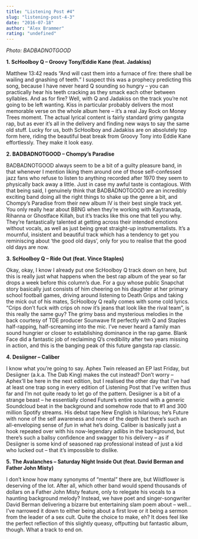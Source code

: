 ```yaml
---
title: "Listening Post #4"
slug: "listening-post-4-3"
date: "2016-07-18"
author: "Alex Brammer"
rating: "undefined"
---
```


_Photo: BADBADNOTGOOD_

**1. ScHoolboy Q – Groovy Tony/Eddie Kane (feat. Jadakiss)**

Matthew 13:42 reads “And will cast them into a furnace of fire: there shall be wailing and gnashing of teeth.” I suspect this was a prophecy predicting this song, because I have never heard Q sounding so hungry – you can practically hear his teeth cracking as they smack each other between syllables. And as for fire? Well, with Q and Jadakiss on the track you’re not going to be left wanting. Kiss in particular probably delivers the most memorable verse on the whole album here – it’s a real Jay Rock on Money Trees moment. The actual lyrical content is fairly standard grimy gangsta rap, but as ever it’s all in the delivery and finding new ways to say the same old stuff. Lucky for us, both ScHoolboy and Jadakiss are on absolutely top form here, riding the beautiful beat break from Groovy Tony into Eddie Kane effortlessly. They make it look easy.

**2. BADBADNOTGOOD – Chompy’s Paradise**

BADBADNOTGOOD always seem to be a bit of a guilty pleasure band, in that whenever I mention liking them around one of those self-confessed jazz fans who refuse to listen to anything recorded after 1970 they seem to physically back away a little. Just in case my awful taste is contagious. With that being said, I genuinely think that BADBADNOTGOOD are an incredibly exciting band doing all the right things to shake up the genre a bit, and Chompy’s Paradise from their new album IV is their best single track yet. You only really hear about BBNG when they’re working with Kaytranada, Rihanna or Ghostface Killah, but it’s tracks like this one that tell you why. They’re fantastically talented at getting across their intended emotions without vocals, as well as just being great straight-up instrumentalists. It’s a mournful, insistent and beautiful track which has a tendency to get you reminiscing about ‘the good old days’, only for you to realise that the good old days are now.

**3. ScHoolboy Q – Ride Out (feat. Vince Staples)**

Okay, okay, I know I already put one ScHoolboy Q track down on here, but this is really just what happens when the best rap album of the year so far drops a week before this column’s due. For a guy whose public Snapchat story basically just consists of him cheering on his daughter at her primary school football games, driving around listening to Death Grips and taking the mick out of his mates, ScHoolboy Q really comes with some cold lyrics. “Crips don’t fuck with crips oh now it’s jeans that look like the rival team”, is this really the same guy? The grimy bass and mysterious melodies in the back courtesy of TDE producer Sounwave fit perfectly with Q and Staples half-rapping, half-screaming into the mic. I’ve never heard a family man sound hungrier or closer to establishing dominance in the rap game. Blank Face did a fantastic job of reclaiming Q’s credibility after two years missing in action, and this is the banging peak of this future gangsta rap classic.

**4. Desiigner – Caliber**

I know what you’re going to say. Aphex Twin released an EP last Friday, but Desiigner (a.k.a. The Dab King) makes the cut instead? Don’t worry – Aphex’ll be here in the next edition, but I realised the other day that I’ve had at least one trap song in every edition of Listening Post that I’ve written thus far and I’m not quite ready to let go of the pattern. Desiigner is a bit of a strange beast – he essentially cloned Future’s entire sound with a generic Soundcloud beat in the background and somehow rode that to #1 and 300 million Spotify streams. His debut tape New English is hilarious; he’s Future with none of the self awareness and none of the depth but there’s such an all-enveloping sense of _fun_ in what he’s doing. Caliber is basically just a hook repeated over with his now-legendary adlibs in the background, but there’s such a ballsy confidence and swagger to his delivery – as if Desiigner is some kind of seasoned rap professional instead of just a kid who lucked out – that it’s impossible to dislike.

**5. The Avalanches – Saturday Night Inside Out (feat. David Berman and Father John Misty)**

I don’t know how many synonyms of “mental” there are, but Wildflower is deserving of the lot. After all, which other band would spend thousands of dollars on a Father John Misty feature, only to relegate his vocals to a haunting background melody? Instead, we have poet and singer-songwriter David Berman delivering a bizarre but entertaining slam poem about – well… I’ve narrowed it down to either being about a first love or it being a sermon from the leader of a sex cult. Quite the choice to make, eh? It does feel like the perfect reflection of this slightly queasy, offputting but fantastic album, though. What a track to end on.
